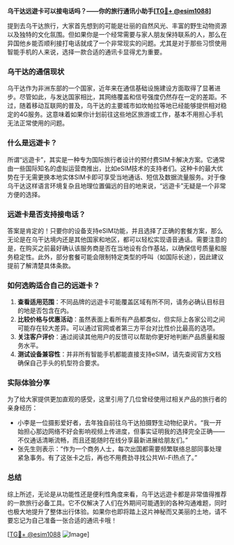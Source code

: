 **乌干达远遊卡可以接电话吗？——你的旅行通讯小助手[[TG💪+ @esim1088](https://t.me/s/esim1088)]**

提到去乌干达旅行，大家首先想到的可能是壮丽的自然风光、丰富的野生动物资源以及独特的文化氛围。但如果你是一个经常需要与家人朋友保持联系的人，那么在异国他乡能否顺利接打电话就成了一个非常现实的问题。尤其是对于那些习惯使用智能手机的人来说，选择一款合适的通讯卡显得尤为重要。

### 乌干达的通信现状

乌干达作为非洲东部的一个国家，近年来在通信基础设施建设方面取得了显著进步。尽管如此，与发达国家相比，其网络覆盖和信号强度仍然存在一定的差距。不过，随着移动互联网的普及，乌干达的主要城市如坎帕拉等地已经能够提供相对稳定的4G服务。这意味着如果你计划前往这些地区旅游或工作，基本不用担心手机无法正常使用的问题。

### 什么是远遊卡？

所谓“远遊卡”，其实是一种专为国际旅行者设计的预付费SIM卡解决方案。它通常由一些国际知名的虚拟运营商推出，比如eSIM技术的支持者们。这种卡的最大优势在于无需更换本地实体SIM卡即可享受当地通话、短信及数据流量服务。对于像乌干达这样语言环境复杂且地理位置偏远的目的地来说，“远遊卡”无疑是一个非常方便的选择。

### 远遊卡是否支持接电话？

答案是肯定的！只要你的设备支持eSIM功能，并且选择了正确的套餐方案，那么无论是在乌干达境内还是其他国家和地区，都可以轻松实现语音通话。需要注意的是，在购买之前最好确认该服务商是否在当地设有合作基站，以确保信号质量和服务稳定性。此外，部分套餐可能会限制特定类型的呼叫（如国际长途），因此建议提前了解清楚具体条款。

### 如何选购适合自己的远遊卡？

1. **查看适用范围**：不同品牌的远遊卡可能覆盖区域有所不同，请务必确认目标目的地是否包含在内。
2. **比较价格与优惠活动**：虽然表面上看所有产品都类似，但实际上各家公司之间可能存在较大差异。可以通过官网或者第三方平台对比性价比最高的选项。
3. **关注客户评价**：通过阅读其他用户的反馈可以帮助你更好地判断产品质量和服务水平。
4. **测试设备兼容性**：并非所有智能手机都能直接支持eSIM，请先查阅官方文档确保自己手头的机型符合要求。

### 实际体验分享

为了给大家提供更加直观的感受，这里引用了几位曾经使用过相关产品的旅行者的亲身经历：

- 小李是一位摄影爱好者，去年独自前往乌干达拍摄野生动物纪录片。“我一开始担心那边网络不好会影响视频上传进度，但事实证明我的选择完全正确——不仅通话清晰流畅，而且还能随时在线分享最新进展给朋友们。”
- 张先生则表示：“作为一个商务人士，每次出国都需要频繁联络总部同事处理紧急事务。有了这张卡之后，再也不用费劲寻找公共Wi-Fi热点了。”

### 总结

综上所述，无论是从功能性还是便利性角度来看，乌干达远遊卡都是非常值得推荐的一款旅行必备工具。它不仅解决了人们在外期间可能遇到的各种沟通难题，同时也极大地提升了整体出行体验。如果你也即将踏上这片神秘而又美丽的土地，请不要忘记为自己准备一张合适的通讯卡哦！

[[TG💪+ @esim1088](https://t.me/s/esim1088) ![Image](https://i.postimg.cc/4NQfJmqS/Snipaste-2025-05-13-00-14-12.png)]